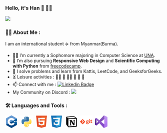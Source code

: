 <h3>  Hello, it's Han 👋 👨‍💻 </h3>
<div>
  <img src="https://media1.tenor.com/m/psQzFHIko4MAAAAd/study-anime.gif" />
</div>
<h3> 🙋‍♂️ About Me : </h3>

I am an international student  ✈️  from Myanmar(Burma).
- 👨‍🎓 I’m currently a Sophomore majoring in Computer Science at <a href="https://www.una.edu/">UNA</a>.
- 🌱 I’m also pursuing **Responsive Web Design** and **Scientific Computing with Python** from <a href="https://www.freecodecamp.org/">freecodecamp</a>.
- 🧠 I solve problems and learn from Kattis, LeetCode, and GeeksforGeeks.
- ⏳ Leisure activities : 🏋️‍♂️ 📖 🏊‍♂️ 🏸 🎸 🎱
- 📫 Connect with me : [![Linkedin Badge](https://img.shields.io/badge/-Han-blue?style=flat&logo=Linkedin&logoColor=white)](https://www.linkedin.com/in/han-htoo-satt-287925289/)
- My Community on Discord : [![](https://dcbadge.limes.pink/api/server/https://discord.gg/tqhdKj5BwQ)](https://discord.gg/tqhdKj5BwQ)
<h3> 🛠️ Languages and Tools :</h3>
<div>
  <img src="https://github.com/devicons/devicon/blob/master/icons/cplusplus/cplusplus-original.svg" title="C++" alt="C++" width="40" height="40"/>&nbsp;
  <img src="https://github.com/devicons/devicon/blob/master/icons/python/python-original.svg" title="Python" alt="Python" width="40" height="40"/>&nbsp;
  <img src="https://github.com/devicons/devicon/blob/master/icons/html5/html5-original.svg" title="HTML5" alt="HTML5" width="40" height="40"/>&nbsp;
  <img src="https://github.com/devicons/devicon/blob/master/icons/css3/css3-original.svg" title="CSS3" alt="CSS3" width="40" height="40"/>&nbsp;
  <img src="https://github.com/devicons/devicon/blob/master/icons/notion/notion-original.svg" title="Notion" alt="Notion" width="40" height="40"/>&nbsp;
  <img src="https://github.com/devicons/devicon/blob/master/icons/git/git-plain-wordmark.svg" title="Git" alt="Git" width="40" height="40"/>&nbsp;
  <img src="https://github.com/devicons/devicon/blob/master/icons/visualstudio/visualstudio-original.svg" title="VScode" alt="VScode" width="40" height="40"/>
</div>
